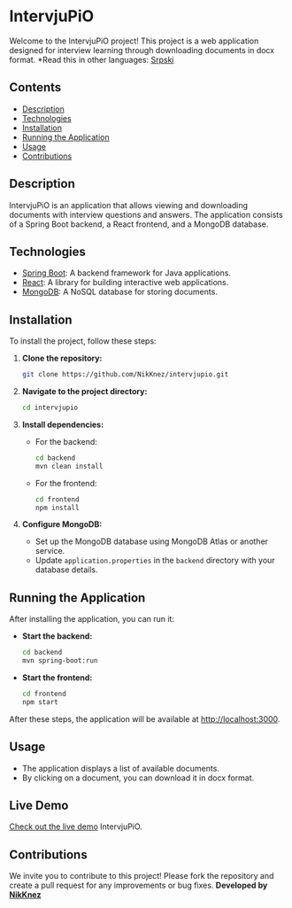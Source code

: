 # IntervjuPiO

Welcome to the IntervjuPiO project! This project is a web application designed for interview learning through downloading documents in docx format.
*Read this in other languages: [Srpski](README.sr.md)

## Contents

- [Description](#description)
- [Technologies](#technologies)
- [Installation](#installation)
- [Running the Application](#running)
- [Usage](#usage)
- [Contributions](#contributions)

## Description

IntervjuPiO is an application that allows viewing and downloading documents with interview questions and answers. The application consists of a Spring Boot backend, a React frontend, and a MongoDB database.
## Technologies

- [Spring Boot](https://spring.io/projects/spring-boot): A backend framework for Java applications.
- [React](https://reactjs.org/): A library for building interactive web applications.
- [MongoDB](https://www.mongodb.com/): A NoSQL database for storing documents.

## Installation

To install the project, follow these steps:

1. **Clone the repository:**
    ```bash
    git clone https://github.com/NikKnez/intervjupio.git
    ```

2. **Navigate to the project directory:**
    ```bash
    cd intervjupio
    ```

3. **Install dependencies:**
    - For the backend:
        ```bash
        cd backend
        mvn clean install
        ```
    - For the frontend:
        ```bash
        cd frontend
        npm install
        ```

4. **Configure MongoDB:**
    - Set up the MongoDB database using MongoDB Atlas or another service.
    - Update `application.properties` in the `backend` directory with your database details.

## Running the Application

After installing the application, you can run it:

- **Start the backend:**
    ```bash
    cd backend
    mvn spring-boot:run
    ```

- **Start the frontend:**
    ```bash
    cd frontend
    npm start
    ```

After these steps, the application will be available at [http://localhost:3000](http://localhost:3000).

## Usage

- The application displays a list of available documents.
- By clicking on a document, you can download it in docx format.

## Live Demo

[Check out the live demo](https://intervjupio.netlify.app) IntervjuPiO.

## Contributions

We invite you to contribute to this project! Please fork the repository and create a pull request for any improvements or bug fixes.
**Developed by [NikKnez](https://github.com/NikKnez)**
